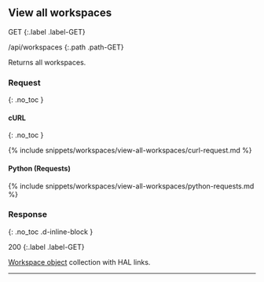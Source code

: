 ## View all workspaces

GET
{:.label .label-GET}

/api/workspaces
{:.path .path-GET}

Returns all workspaces.

### Request
{: .no_toc }

#### cURL
{: .no_toc }

{% include snippets/workspaces/view-all-workspaces/curl-request.md %}

#### Python (Requests)

{% include snippets/workspaces/view-all-workspaces/python-requests.md %}

### Response
{: .no_toc .d-inline-block }

200
{:.label .label-GET}

[Workspace object](#workspace-object) collection with HAL links.

---
